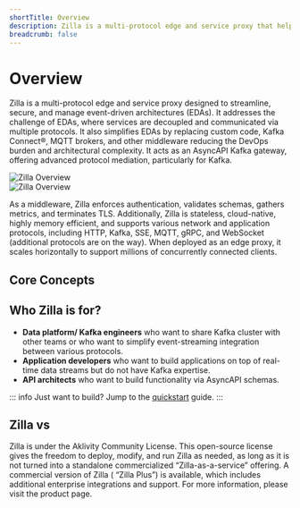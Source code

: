 ```yaml
---
shortTitle: Overview
description: Zilla is a multi-protocol edge and service proxy that helps streamline, secure, and manage event-driven architectures. This article highlights the core concepts of Zilla and give overall overview of Zilla documentation.
breadcrumb: false
---
```


# Overview

Zilla is a multi-protocol edge and service proxy designed to streamline, secure, and manage event-driven architectures (EDAs). It addresses the challenge of EDAs, where services are decoupled and communicated via multiple protocols. It also simplifies EDAs by replacing custom code, Kafka Connect®, MQTT brokers, and other middleware reducing the DevOps burden and architectural complexity. It acts as an AsyncAPI Kafka gateway, offering advanced protocol mediation, particularly for Kafka.

<div class="dark-only">
  <img src="/assets/zilla-overview-new.gif" data-duration="2000" alt="Zilla Overview" class="freeze-after-play"/>
</div>

<div class="light-only">
  <img src="/assets/zilla-overview-new-light.gif" data-duration="2000" alt="Zilla Overview" class="freeze-after-play"/>
</div>

As a middleware, Zilla enforces authentication, validates schemas, gathers metrics, and terminates TLS. Additionally, Zilla is stateless, cloud-native, highly memory efficient, and supports various network and application protocols, including HTTP, Kafka, SSE, MQTT, gRPC, and WebSocket (additional protocols are on the way). When deployed as an edge proxy, it scales horizontally to support millions of concurrently connected clients.

## Core Concepts

<div class="overview_cards">
  <VPCard
    title="Protocol"
    logo="/assets/icons/protocol.svg"
    link="./concepts/protocol.md"
  />

  <VPCard
    title="Proxy"
    logo="/assets/icons/proxy.svg"
    link="#"
  />

  <VPCard
    title="Data Governance"
    logo="/assets/icons/data governance.svg"
    link="#"
  />

  <VPCard
    title="Monitoring & Observability"
    logo="/assets/icons/monitoring.svg"
    link="#"
  />

  <VPCard
    title="Scalability"
    logo="/assets/icons/scalability.svg"
    link="#"
  />

  <VPCard
    title="Security"
    logo="/assets/icons/security.svg"
    link="#"
  />

  <VPCard
    title="Bring Your Own Spec"
    logo="/assets/icons/bring your own.svg"
    link="#"
  />
</div>

## Who Zilla is for?

- **Data platform/ Kafka engineers** who want to share Kafka cluster with other teams or who want to simplify event-streaming integration between various protocols.
- **Application developers** who want to build applications on top of real-time data streams but do not have Kafka expertise.
- **API architects** who want to build functionality via AsyncAPI schemas.

::: info Just want to build?
Jump to the [quickstart](./how-tos/quickstart/index.md) guide.
:::

## Zilla vs <ZillaPlus />

Zilla is under the Aklivity Community License. This open-source license gives the freedom to deploy, modify, and run Zilla as needed, as long as it is not turned into a standalone commercialized “Zilla-as-a-service” offering. A commercial version of Zilla (<ZillaPlus/> “Zilla Plus”) is available, which includes additional enterprise integrations and support. For more information, please visit the [<ZillaPlus/>](https://www.aklivity.io/products/zilla-plus) product page.

